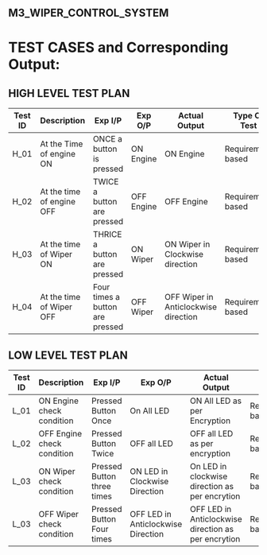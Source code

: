 ## M3_WIPER_CONTROL_SYSTEM
# TEST CASES and Corresponding Output:


##  HIGH LEVEL TEST PLAN
| Test ID | Description                                              | Exp I/P | Exp O/P | Actual Output |Type Of Test  |    
|-------------|--------------------------------------------------------------|------------|-------------|----------------|------------------|
|  H_01       | At the Time of engine ON  |  ONCE a button is pressed | ON Engine |ON Engine|Requirement based |
|  H_02       |At the time of engine OFF|  TWICE a button are pressed | OFF Engine |OFF Engine|Requirement based |
|  H_03       |At the time of Wiper ON|  THRICE a button are pressed | ON Wiper |ON Wiper in Clockwise direction |Requirement based |
|  H_04       |At the time of Wiper OFF|  Four times a button are pressed | OFF Wiper |OFF Wiper in Anticlockwise direction |Requirement based |


##  LOW LEVEL TEST PLAN

| Test ID | Description       | Exp I/P | Exp O/P | Actual Output |Type Of Test  |   
|-------------|--------------------------------------------------------------|------------|-------------|----------------|------------------|
|  L_01       | ON Engine check condition| Pressed Button Once | On All LED|ON All LED as per Encryption|Requirement based |
|  L_02       | OFF Engine check condition | Pressed Button Twice | OFF all LED|OFF all LED as per encryption|Requirement based |
|  L_03       | ON Wiper check condition | Pressed Button three times |ON LED in Clockwise Direction| On LED in clockwise direction as per encrytion |Requirement based    |
|  L_03       | OFF Wiper check condition | Pressed Button Four times |OFF LED in Anticlockwise Direction| OFF LED in Anticlockwise direction as per encrytion |Requirement based    |
